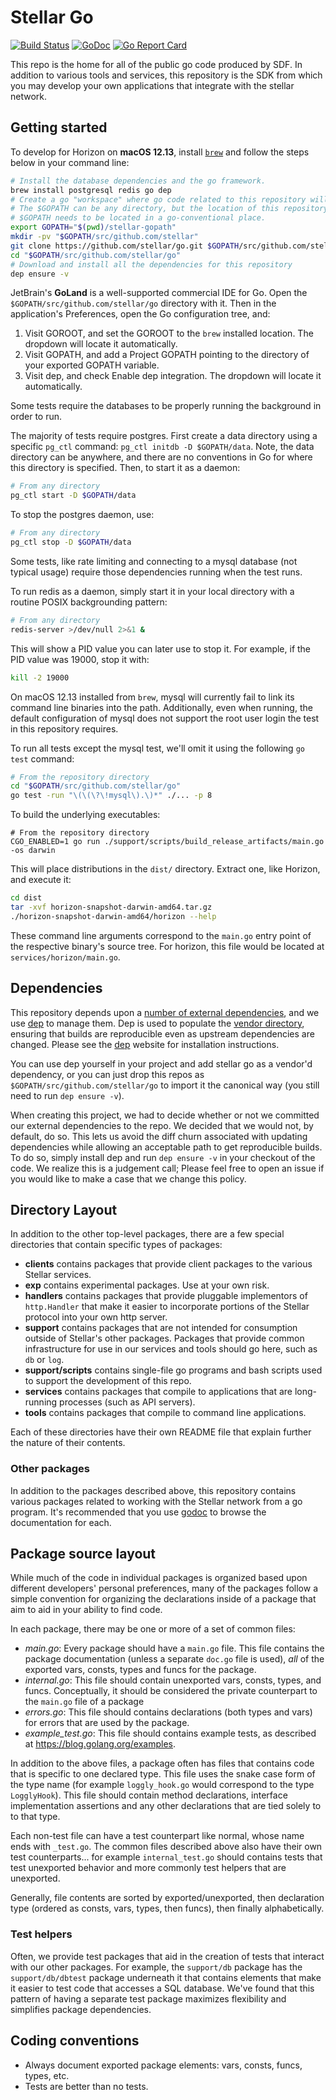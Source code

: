# Stellar Go 
[![Build Status](https://travis-ci.org/stellar/go.svg?branch=master)](https://travis-ci.org/stellar/go) 
[![GoDoc](https://godoc.org/github.com/stellar/go?status.svg)](https://godoc.org/github.com/stellar/go)
[![Go Report Card](https://goreportcard.com/badge/github.com/stellar/go)](https://goreportcard.com/report/github.com/stellar/go)

This repo is the home for all of the public go code produced by SDF.  In addition to various tools and services, this repository is the SDK from which you may develop your own applications that integrate with the stellar network.

## Getting started

To develop for Horizon on **macOS 12.13**, install [`brew`](brew.sh) and follow the steps below in your command line:

```sh
# Install the database dependencies and the go framework.
brew install postgresql redis go dep
# Create a go "workspace" where go code related to this repository will be stored.
# The $GOPATH can be any directory, but the location of this repository within the
# $GOPATH needs to be located in a go-conventional place. 
export GOPATH="$(pwd)/stellar-gopath"
mkdir -pv "$GOPATH/src/github.com/stellar"
git clone https://github.com/stellar/go.git $GOPATH/src/github.com/stellar/go
cd "$GOPATH/src/github.com/stellar/go"
# Download and install all the dependencies for this repository
dep ensure -v
```

JetBrain's **GoLand** is a well-supported commercial IDE for Go. Open the `$GOPATH/src/github.com/stellar/go` directory with it. Then in the application's Preferences, open the Go configuration tree, and:

 1. Visit GOROOT, and set the GOROOT to the `brew` installed location. The dropdown will locate it automatically.
 2. Visit GOPATH, and add a Project GOPATH pointing to the directory of your exported GOPATH variable.
 3. Visit dep, and check Enable dep integration. The dropdown will locate it automatically.
 
Some tests require the databases to be properly running the background in order to run.

The majority of tests require postgres. First create a data directory using a specific `pg_ctl` command: `pg_ctl initdb -D $GOPATH/data`. Note, the data directory can be anywhere, and there are no conventions in Go for where this directory is specified. Then, to start it as a daemon:

```sh
# From any directory
pg_ctl start -D $GOPATH/data
```

To stop the postgres daemon, use:

```sh
# From any directory
pg_ctl stop -D $GOPATH/data
```

Some tests, like rate limiting and connecting to a mysql database (not typical usage) require those dependencies running when the test runs.

To run redis as a daemon, simply start it in your local directory with a routine POSIX backgrounding pattern:

```sh
# From any directory
redis-server >/dev/null 2>&1 &
```

This will show a PID value you can later use to stop it. For example, if the PID value was 19000, stop it with:

```sh
kill -2 19000
```

On macOS 12.13 installed from `brew`, mysql will currently fail to link its command line binaries into the path. Additionally, even when running, the default configuration of mysql does not support the root user login the test in this repository requires.

To run all tests except the mysql test, we'll omit it using the following `go test` command:

```sh
# From the repository directory
cd "$GOPATH/src/github.com/stellar/go"
go test -run "\(\(\?\!mysql\).\)*" ./... -p 8
```

To build the underlying executables:

```
# From the repository directory
CGO_ENABLED=1 go run ./support/scripts/build_release_artifacts/main.go -os darwin
```

This will place distributions in the `dist/` directory. Extract one, like Horizon, and execute it:

```sh
cd dist
tar -xvf horizon-snapshot-darwin-amd64.tar.gz
./horizon-snapshot-darwin-amd64/horizon --help
```

These command line arguments correspond to the `main.go` entry point of the respective binary's source tree. For horizon, this file would be located at `services/horizon/main.go`.

## Dependencies

This repository depends upon a [number of external dependencies](./Gopkg.lock), and we use [dep](https://golang.github.io/dep/) to manage them.  Dep is used to populate the [vendor directory](https://golang.github.io/dep/docs/ensure-mechanics.html), ensuring that builds are reproducible even as upstream dependencies are changed. Please see the [dep](https://golang.github.io/dep/) website for installation instructions.

You can use dep yourself in your project and add stellar go as a vendor'd dependency, or you can just drop this repos as `$GOPATH/src/github.com/stellar/go` to import it the canonical way (you still need to run `dep ensure -v`).

When creating this project, we had to decide whether or not we committed our external dependencies to the repo.  We decided that we would not, by default, do so.  This lets us avoid the diff churn associated with updating dependencies while allowing an acceptable path to get reproducible builds.  To do so, simply install dep and run `dep ensure -v` in your checkout of the code.  We realize this is a judgement call; Please feel free to open an issue if you would like to make a case that we change this policy.


## Directory Layout

In addition to the other top-level packages, there are a few special directories that contain specific types of packages:

* **clients** contains packages that provide client packages to the various Stellar services.
* **exp** contains experimental packages.  Use at your own risk.
* **handlers** contains packages that provide pluggable implementors of `http.Handler` that make it easier to incorporate portions of the Stellar protocol into your own http server. 
* **support** contains packages that are not intended for consumption outside of Stellar's other packages.  Packages that provide common infrastructure for use in our services and tools should go here, such as `db` or `log`. 
* **support/scripts** contains single-file go programs and bash scripts used to support the development of this repo. 
* **services** contains packages that compile to applications that are long-running processes (such as API servers).
* **tools** contains packages that compile to command line applications.

Each of these directories have their own README file that explain further the nature of their contents.

### Other packages

In addition to the packages described above, this repository contains various packages related to working with the Stellar network from a go program.  It's recommended that you use [godoc](https://godoc.org/github.com/stellar/go#pkg-subdirectories) to browse the documentation for each.


## Package source layout

While much of the code in individual packages is organized based upon different developers' personal preferences, many of the packages follow a simple convention for organizing the declarations inside of a package that aim to aid in your ability to find code.

In each package, there may be one or more of a set of common files:

- *main.go*: Every package should have a `main.go` file.  This file contains the package documentation (unless a separate `doc.go` file is used), _all_ of the exported vars, consts, types and funcs for the package. 
- *internal.go*:  This file should contain unexported vars, consts, types, and funcs.  Conceptually, it should be considered the private counterpart to the `main.go` file of a package
- *errors.go*: This file should contains declarations (both types and vars) for errors that are used by the package.
- *example_test.go*: This file should contains example tests, as described at https://blog.golang.org/examples.

In addition to the above files, a package often has files that contains code that is specific to one declared type.  This file uses the snake case form of the type name (for example `loggly_hook.go` would correspond to the type `LogglyHook`).  This file should contain method declarations, interface implementation assertions and any other declarations that are tied solely to to that type.

Each non-test file can have a test counterpart like normal, whose name ends with `_test.go`.  The common files described above also have their own test counterparts... for example `internal_test.go` should contains tests that test unexported behavior and more commonly test helpers that are unexported.

Generally, file contents are sorted by exported/unexported, then declaration type  (ordered as consts, vars, types, then funcs), then finally alphabetically.

### Test helpers

Often, we provide test packages that aid in the creation of tests that interact with our other packages.  For example, the `support/db` package has the `support/db/dbtest` package underneath it that contains elements that make it easier to test code that accesses a SQL database.  We've found that this pattern of having a separate test package maximizes flexibility and simplifies package dependencies.


## Coding conventions

- Always document exported package elements: vars, consts, funcs, types, etc.
- Tests are better than no tests.
